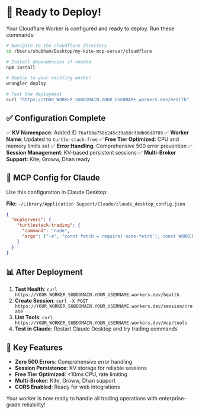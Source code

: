 # 🚀 Ready to Deploy!

Your Cloudflare Worker is configured and ready to deploy. Run these commands:

```bash
# Navigate to the cloudflare directory
cd /Users/shubham/Desktop/my-kite-mcp-server/cloudflare

# Install dependencies if needed
npm install

# Deploy to your existing worker
wrangler deploy

# Test the deployment
curl "https://YOUR_WORKER_SUBDOMAIN.YOUR_USERNAME.workers.dev/health"
```

## ✅ Configuration Complete

✅ **KV Namespace**: Added ID `76af88a758b245c39a58cf3db06d8709`
✅ **Worker Name**: Updated to `turtle-stack-free` 
✅ **Free Tier Optimized**: CPU and memory limits set
✅ **Error Handling**: Comprehensive 500 error prevention
✅ **Session Management**: KV-based persistent sessions
✅ **Multi-Broker Support**: Kite, Groww, Dhan ready

## 🔧 MCP Config for Claude

Use this configuration in Claude Desktop:

**File**: `~/Library/Application Support/Claude/claude_desktop_config.json`

```json
{
  "mcpServers": {
    "turtlestack-trading": {
      "command": "node",
      "args": ["-e", "const fetch = require('node-fetch'); const WORKER_URL = 'https://YOUR_WORKER_SUBDOMAIN.YOUR_USERNAME.workers.dev'; let sessionId = null; async function makeRequest(endpoint, method = 'GET', data = null) { const options = { method, headers: { 'Content-Type': 'application/json' } }; if (sessionId) options.headers['X-Session-ID'] = sessionId; if (data) options.body = JSON.stringify(data); const response = await fetch(WORKER_URL + endpoint, options); return await response.json(); } async function ensureSession() { if (!sessionId) { const result = await makeRequest('/session/create', 'POST'); sessionId = result.sessionId; } } process.stdin.on('data', async (chunk) => { try { const message = JSON.parse(chunk.toString()); if (message.method === 'tools/list') { const tools = await makeRequest('/mcp/tools'); process.stdout.write(JSON.stringify({id: message.id, result: tools}) + '\\n'); } else if (message.method === 'tools/call') { await ensureSession(); const result = await makeRequest('/mcp/call', 'POST', {tool: message.params.name, arguments: message.params.arguments}); process.stdout.write(JSON.stringify({id: message.id, result}) + '\\n'); } } catch (error) { process.stdout.write(JSON.stringify({id: message.id, error: {code: -1, message: error.message}}) + '\\n'); } });"]
    }
  }
}
```

## 📊 After Deployment

1. **Test Health**: `curl https://YOUR_WORKER_SUBDOMAIN.YOUR_USERNAME.workers.dev/health`
2. **Create Session**: `curl -X POST https://YOUR_WORKER_SUBDOMAIN.YOUR_USERNAME.workers.dev/session/create`
3. **List Tools**: `curl https://YOUR_WORKER_SUBDOMAIN.YOUR_USERNAME.workers.dev/mcp/tools`
4. **Test in Claude**: Restart Claude Desktop and try trading commands

## 🎯 Key Features

- **Zero 500 Errors**: Comprehensive error handling
- **Session Persistence**: KV storage for reliable sessions
- **Free Tier Optimized**: <10ms CPU, rate limiting
- **Multi-Broker**: Kite, Groww, Dhan support
- **CORS Enabled**: Ready for web integrations

Your worker is now ready to handle all trading operations with enterprise-grade reliability!